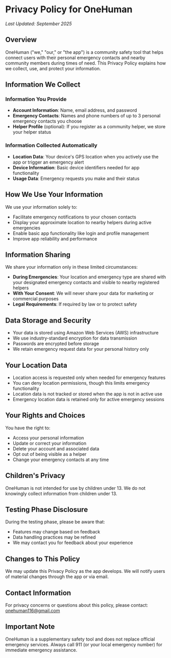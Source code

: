 # Privacy Policy for OneHuman

*Last Updated: September 2025*

## Overview

OneHuman ("we," "our," or "the app") is a community safety tool that helps connect users with their personal emergency contacts and nearby community members during times of need. This Privacy Policy explains how we collect, use, and protect your information.

## Information We Collect

### Information You Provide
- **Account Information**: Name, email address, and password
- **Emergency Contacts**: Names and phone numbers of up to 3 personal emergency contacts you choose
- **Helper Profile** (optional): If you register as a community helper, we store your helper status

### Information Collected Automatically
- **Location Data**: Your device's GPS location when you actively use the app or trigger an emergency alert
- **Device Information**: Basic device identifiers needed for app functionality
- **Usage Data**: Emergency requests you make and their status

## How We Use Your Information

We use your information solely to:
- Facilitate emergency notifications to your chosen contacts
- Display your approximate location to nearby helpers during active emergencies
- Enable basic app functionality like login and profile management
- Improve app reliability and performance

## Information Sharing

We share your information only in these limited circumstances:
- **During Emergencies**: Your location and emergency type are shared with your designated emergency contacts and visible to nearby registered helpers
- **With Your Consent**: We will never share your data for marketing or commercial purposes
- **Legal Requirements**: If required by law or to protect safety

## Data Storage and Security

- Your data is stored using Amazon Web Services (AWS) infrastructure
- We use industry-standard encryption for data transmission
- Passwords are encrypted before storage
- We retain emergency request data for your personal history only

## Your Location Data

- Location access is requested only when needed for emergency features
- You can deny location permissions, though this limits emergency functionality
- Location data is not tracked or stored when the app is not in active use
- Emergency location data is retained only for active emergency sessions

## Your Rights and Choices

You have the right to:
- Access your personal information
- Update or correct your information
- Delete your account and associated data
- Opt out of being visible as a helper
- Change your emergency contacts at any time

## Children's Privacy

OneHuman is not intended for use by children under 13. We do not knowingly collect information from children under 13.

## Testing Phase Disclosure

During the testing phase, please be aware that:
- Features may change based on feedback
- Data handling practices may be refined
- We may contact you for feedback about your experience

## Changes to This Policy

We may update this Privacy Policy as the app develops. We will notify users of material changes through the app or via email.

## Contact Information

For privacy concerns or questions about this policy, please contact: onehuman116@gmail.com 

## Important Note

OneHuman is a supplementary safety tool and does not replace official emergency services. Always call 911 (or your local emergency number) for immediate emergency assistance.
